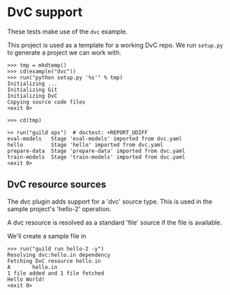 # DvC support

These tests make use of the `dvc` example.

This project is used as a template for a working DvC repo. We run
`setup.py` to generate a project we can work with.

    >>> tmp = mkdtemp()
    >>> cd(example("dvc"))
    >>> run("python setup.py '%s'" % tmp)
    Initializing ...
    Initializing Git
    Initializing DvC
    Copying source code files
    <exit 0>

    >>> cd(tmp)

    >> run("guild ops")  # doctest: +REPORT_UDIFF
    eval-models   Stage 'eval-models' imported from dvc.yaml
    hello         Stage 'hello' imported from dvc.yaml
    prepare-data  Stage 'prepare-data' imported from dvc.yaml
    train-models  Stage 'train-models' imported from dvc.yaml
    <exit 0>

## DvC resource sources

The dvc plugin adds support for a 'dvc' source type. This is used in
the sample project's 'hello-2' operation.

A dvc resource is resolved as a standard 'file' source if the file is
available.

We'll create a sample file in

    >>> run("guild run hello-2 -y")
    Resolving dvc:hello.in dependency
    Fetching DvC resource hello.in
    A       hello.in
    1 file added and 1 file fetched
    Hello World!
    <exit 0>
